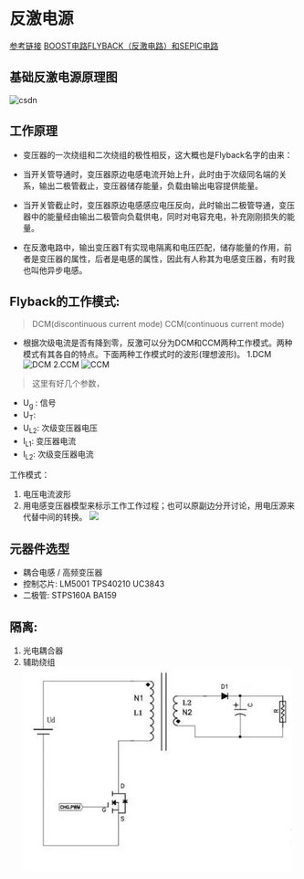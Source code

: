 # 反激电源
[参考链接](https://blog.csdn.net/kdzcq/article/details/126568586)
[BOOST电路FLYBACK（反激电路）和SEPIC电路](https://img-blog.csdnimg.cn/img_convert/4a2d4abd056d8fd943d06e875bf4cfe0.png)
## 基础反激电源原理图
![csdn](https://img-blog.csdnimg.cn/img_convert/ef66cbbaac94b9d1622b57e77157236d.png)
## 工作原理
- 变压器的一次绕组和二次绕组的极性相反，这大概也是Flyback名字的由来：
- 当开关管导通时，变压器原边电感电流开始上升，此时由于次级同名端的关系，输出二极管截止，变压器储存能量，负载由输出电容提供能量。
- 当开关管截止时，变压器原边电感感应电压反向，此时输出二极管导通，变压器中的能量经由输出二极管向负载供电，同时对电容充电，补充刚刚损失的能量。
    
- 在反激电路中，输出变压器T有实现电隔离和电压匹配，储存能量的作用，前者是变压器的属性，后者是电感的属性，因此有人称其为电感变压器，有时我也叫他异步电感。
## Flyback的工作模式:
 > DCM(discontinuous current mode)
 > CCM(continuous current mode) 
 - 根据次级电流是否有降到零，反激可以分为DCM和CCM两种工作模式。两种模式有其各自的特点。下面两种工作模式时的波形(理想波形)。
    1.DCM ![DCM](https://img-blog.csdnimg.cn/img_convert/76246d664db7a40fb4660f51100b7740.png)
    2.CCM ![CCM](https://img-blog.csdnimg.cn/img_convert/b7db762487d9f8cba413b170b8520a02.png)
    
> 这里有好几个参数，
- U<sub>g</sub> : 信号
- U<sub>T</sub>: 
- U<sub>L2</sub>: 次级变压器电压
- I<sub>L1</sub>: 变压器电流
- I<sub>L2</sub>: 次级变压器电流

工作模式：
1. 电压电流波形
2. 用电感变压器模型来标示工作工作过程；也可以原副边分开讨论，用电压源来代替中间的转换。
![ ](https://img-blog.csdnimg.cn/img_convert/4a2d4abd056d8fd943d06e875bf4cfe0.png)

## 元器件选型
- 耦合电感 / 高频变压器
- 控制芯片: LM5001 TPS40210 UC3843
- 二极管: STPS160A  BA159

## 隔离:
1. 光电耦合器
2. 辅助绕组
![ ](picture/反激电源.png)
